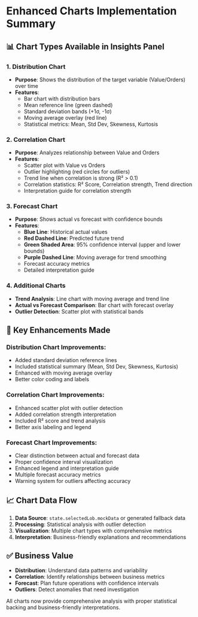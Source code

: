 # Enhanced Charts Implementation Summary

## 📊 Chart Types Available in Insights Panel

### 1. **Distribution Chart** 
- **Purpose**: Shows the distribution of the target variable (Value/Orders) over time
- **Features**:
  - Bar chart with distribution bars
  - Mean reference line (green dashed)
  - Standard deviation bands (+1σ, -1σ)
  - Moving average overlay (red line)
  - Statistical metrics: Mean, Std Dev, Skewness, Kurtosis

### 2. **Correlation Chart**
- **Purpose**: Analyzes relationship between Value and Orders
- **Features**:
  - Scatter plot with Value vs Orders
  - Outlier highlighting (red circles for outliers)
  - Trend line when correlation is strong (R² > 0.1)
  - Correlation statistics: R² Score, Correlation strength, Trend direction
  - Interpretation guide for correlation strength

### 3. **Forecast Chart** 
- **Purpose**: Shows actual vs forecast with confidence bounds
- **Features**:
  - **Blue Line**: Historical actual values
  - **Red Dashed Line**: Predicted future trend
  - **Green Shaded Area**: 95% confidence interval (upper and lower bounds)
  - **Purple Dashed Line**: Moving average for trend smoothing
  - Forecast accuracy metrics
  - Detailed interpretation guide

### 4. **Additional Charts**
- **Trend Analysis**: Line chart with moving average and trend line
- **Actual vs Forecast Comparison**: Bar chart with forecast overlay
- **Outlier Detection**: Scatter plot with statistical bands

## 🎯 Key Enhancements Made

### Distribution Chart Improvements:
- Added standard deviation reference lines
- Included statistical summary (Mean, Std Dev, Skewness, Kurtosis)
- Enhanced with moving average overlay
- Better color coding and labels

### Correlation Chart Improvements:
- Enhanced scatter plot with outlier detection
- Added correlation strength interpretation
- Included R² score and trend analysis
- Better axis labeling and legend

### Forecast Chart Improvements:
- Clear distinction between actual and forecast data
- Proper confidence interval visualization
- Enhanced legend and interpretation guide
- Multiple forecast accuracy metrics
- Warning system for outliers affecting accuracy

## 📈 Chart Data Flow

1. **Data Source**: `state.selectedLob.mockData` or generated fallback data
2. **Processing**: Statistical analysis with outlier detection
3. **Visualization**: Multiple chart types with comprehensive metrics
4. **Interpretation**: Business-friendly explanations and recommendations

## ✅ Business Value

- **Distribution**: Understand data patterns and variability
- **Correlation**: Identify relationships between business metrics
- **Forecast**: Plan future operations with confidence intervals
- **Outliers**: Detect anomalies that need investigation

All charts now provide comprehensive analysis with proper statistical backing and business-friendly interpretations.